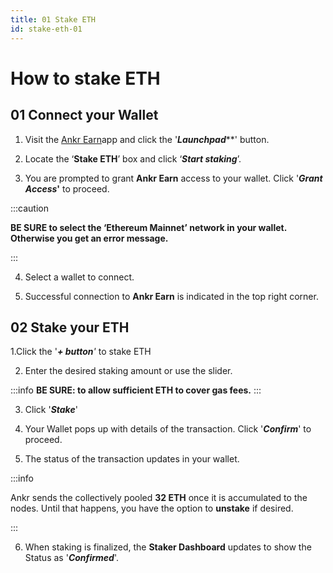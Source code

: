```yaml
---
title: 01 Stake ETH
id: stake-eth-01
---
```


# How to stake ETH

## 01 Connect your Wallet

1. Visit the [Ankr Earn](https://stakefi.ankr.com)app and click the '_**Launchpad**_**' button.

2. Locate the ‘**Stake ETH**’ box and click ‘_**Start staking**_’.

3. You are prompted to grant **Ankr Earn** access to your wallet. Click '_**Grant Access**_**'** to proceed.

:::caution

**BE SURE to select the ‘Ethereum Mainnet’ network in your wallet. Otherwise you get an error message.**

:::

4. Select a wallet to connect.

5. Successful connection to **Ankr Earn** is indicated in the top right corner.


## 02 Stake your ETH

1.Click the '_**+ button**'_ to stake ETH


2. Enter the desired staking amount or use the slider.

:::info
**BE SURE: to allow sufficient ETH to cover gas fees.**
:::

3. Click '_**Stake**_'

4. Your Wallet pops up with details of the transaction. Click '_**Confirm**_' to proceed.

5. The status of the transaction updates in your wallet.

:::info

Ankr sends the collectively pooled **32 ETH** once it is accumulated to the nodes. Until that happens, you have the option to **unstake** if desired.

:::

6. When staking is finalized, the **Staker Dashboard** updates to show the Status as '_**Confirmed**_'.


